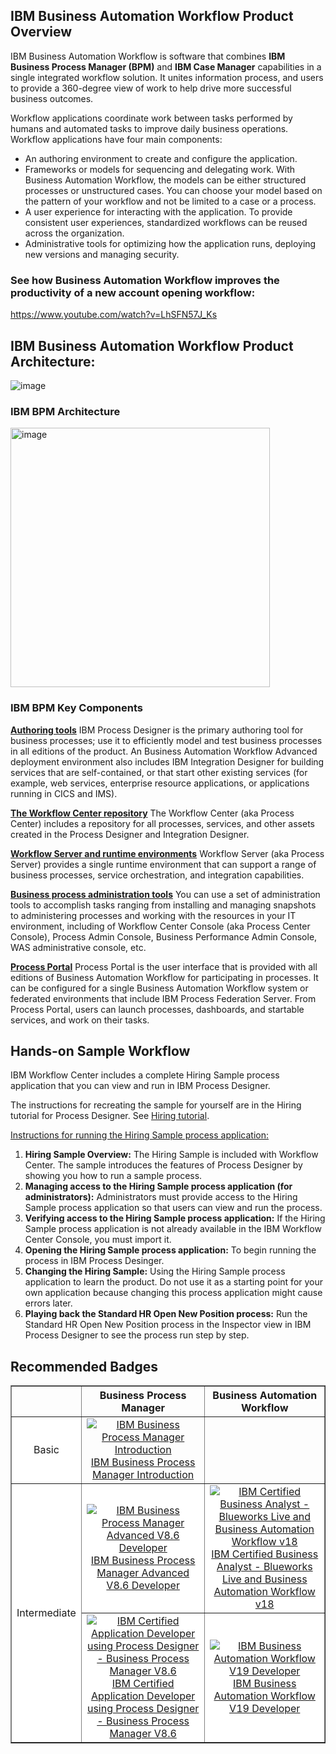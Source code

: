## IBM Business Automation Workflow Product Overview

IBM Business Automation Workflow is software that combines **IBM Business Process Manager (BPM)** and **IBM Case Manager** capabilities in a single integrated workflow solution. It unites information process, and users to provide a 360-degree view of work to help drive more successful business outcomes.

Workflow applications coordinate work between tasks performed by humans and automated tasks to improve daily business operations. Workflow applications have four main components:

- An authoring environment to create and configure the application.
- Frameworks or models for sequencing and delegating work. With Business Automation Workflow, the models can be either structured processes or unstructured cases. You can choose your model based on the pattern of your workflow and not be limited to a case or a process.
- A user experience for interacting with the application. To provide consistent user experiences, standardized workflows can be reused across the organization.
- Administrative tools for optimizing how the application runs, deploying new versions and managing security.

### See how Business Automation Workflow improves the productivity of a new account opening workflow:
https://www.youtube.com/watch?v=LhSFN57J_Ks

## IBM Business Automation Workflow Product Architecture:

![image](https://media.github.ibm.com/user/172872/files/76314c80-b44b-11e9-95f6-124e5702c5d4)

### IBM BPM Architecture

<img width="415" alt="image" src="https://media.github.ibm.com/user/77004/files/61ed4100-b3b2-11e9-939a-cdbf3d1b43ff">

### IBM BPM Key Components

**[Authoring tools](https://www.ibm.com/support/knowledgecenter/SS8JB4/com.ibm.wbpm.workflow.main.doc/topics/cbpm_ae.html)**
IBM Process Designer is the primary authoring tool for business processes; use it to efficiently model and test business processes in all editions of the product. An Business Automation Workflow Advanced deployment environment also includes IBM Integration Designer for building services that are self-contained, or that start other existing services (for example, web services, enterprise resource applications, or applications running in CICS and IMS).

**[The Workflow Center repository](https://www.ibm.com/support/knowledgecenter/SS8JB4/com.ibm.wbpm.workflow.main.doc/topics/cbpm_processcenter.html)**
The Workflow Center (aka Process Center) includes a repository for all processes, services, and other assets created in the Process Designer and Integration Designer.

**[Workflow Server and runtime environments](https://www.ibm.com/support/knowledgecenter/SS8JB4/com.ibm.wbpm.workflow.main.doc/topics/cbpm_ps.html)**
Workflow Server (aka Process Server) provides a single runtime environment that can support a range of business processes, service orchestration, and integration capabilities.

**[Business process administration tools](https://www.ibm.com/support/knowledgecenter/SS8JB4/com.ibm.wbpm.workflow.main.doc/topics/cbpm_admintools.html)**
You can use a set of administration tools to accomplish tasks ranging from installing and managing snapshots to administering processes and working with the resources in your IT environment, including of Workflow Center Console (aka Process Center Console), Process Admin Console, Business Performance Admin Console, WAS administrative console, etc.

**[Process Portal](https://www.ibm.com/support/knowledgecenter/SS8JB4/com.ibm.wbpm.workflow.main.doc/topics/processportal_overview.html)**
Process Portal is the user interface that is provided with all editions of Business Automation Workflow for participating in processes. It can be configured for a single Business Automation Workflow system or federated environments that include IBM Process Federation Server. From Process Portal, users can launch processes, dashboards, and startable services, and work on their tasks.

## Hands-on Sample Workflow
IBM Workflow Center includes a complete Hiring Sample process application that you can view and run in IBM Process Designer.

The instructions for recreating the sample for yourself are in the Hiring tutorial for Process Designer. See [Hiring tutorial](https://developer.ibm.com/bpm/docs/tutorials/hiring-tutorial/).

[Instructions for running the Hiring Sample process application:](https://www.ibm.com/support/knowledgecenter/SS8JB4/com.ibm.wbpm.workflow.main.doc/topics/working_with_the_shipped_sample.html)
1. **Hiring Sample Overview:** The Hiring Sample is included with Workflow Center. The sample introduces the features of Process Designer by showing you how to run a sample process.
2. **Managing access to the Hiring Sample process application (for administrators):** Administrators must provide access to the Hiring Sample process application so that users can view and run the process.
3. **Verifying access to the Hiring Sample process application:** If the Hiring Sample process application is not already available in the IBM Workflow Center Console, you must import it.
4. **Opening the Hiring Sample process application:** To begin running the process in IBM Process Desinger.
5. **Changing the Hiring Sample:** Using the Hiring Sample process application to learn the product. Do not use it as a starting point for your own application because changing this process application might cause errors later.
6. **Playing back the Standard HR Open New Position process:** Run the Standard HR Open New Position process in the Inspector view in IBM Process Designer to see the process run step by step.



## Recommended Badges

<table border="1px solid #ccc" cellspacing="0" cellpadding="0">
  <tr font-weight: 700; >
    <th width="20%" style="text-align:center;";></th>
    <th style="text-align:center">Business Process Manager</th>
    <th style="text-align:center">Business Automation Workflow</th>
  </tr>
  <tr>
    <td style="background-color:white; text-align:center" >Basic</td>
    <td><center><a href="https://www-03.ibm.com/services/learning/ites.wss/zz-en?pageType=badges&id=5bf38a9f-066b-4a46-bca0-67a26e5f7344" target="_blank"><img align="middle" src="https://raw.github.ibm.com/dba-support/Picture-Store/master/badge/1564642892239.jpg?token=AAN8x6O6k1vr8nj1acoc1uHj59UaJnOhks5dS9oowA%3D%3D" title="IBM Business Process Manager Introduction" /><br/>IBM Business Process Manager Introduction </a><center></td>
    <td></td>
  </tr>
  <tr>
    <td rowspan="2" style="background-color:white; text-align:center">Intermediate</td>
    <td style="background-color:white"><center><a href="https://www.ibm.com/services/learning/ites.wss/zz-en?pageType=badges&id=f72abfbd-791f-4d40-89f1-db3bf6c6c490" target="_blank"><img align="middle" src="https://raw.github.ibm.com/dba-support/Picture-Store/master/badge/1564642926808.jpg?token=AAN8x4QggDIwsZTbNn32ApRtCGhCEtlvks5dS9-GwA%3D%3D" title="IBM Business Process Manager Advanced V8.6 Developer" /><br/>IBM Business Process Manager Advanced V8.6 Developer </a><center></td>
    <td style="background-color:white"><center><a href="https://www.ibm.com/services/learning/ites.wss/zz-en?pageType=badges&id=e88a39cb-cb86-4deb-8692-0b2ba5c1eea0" target="_blank"><img align="middle" src="https://raw.github.ibm.com/dba-support/Picture-Store/master/badge/1564642955446.jpg?token=AAN8x-UVWYYa8_V9v1ws-r4TX_-3pjCtks5dS-CmwA%3D%3D" title="IBM Certified Business Analyst - Blueworks Live and Business Automation Workflow v18" /><br/>IBM Certified Business Analyst - Blueworks Live and Business Automation Workflow v18 </a><center></td>
  </tr>
  <tr>
    <td style="background-color:white"><center><a href="https://www-03.ibm.com/services/learning/ites.wss/zz-en?pageType=badges&id=fe01c26f-5104-4d0b-89eb-7ee4f1bdeb7d" target="_blank"><img align="middle" src="https://raw.github.ibm.com/dba-support/Picture-Store/master/badge/1564642943006.jpg?token=AAN8x2qANw20_VxXZfTdpIhkFbXODYIEks5dS-HPwA%3D%3D" title="IBM Certified Application Developer using Process Designer - Business Process Manager V8.6" /><br/>IBM Certified Application Developer using Process Designer - Business Process Manager V8.6 </a><center></td>
    <td style="background-color:white"><center><a href="https://www.ibm.com/services/learning/ites.wss/zz-en?pageType=badges&id=03891df7-04e1-40b9-ba24-813cd8b2909e" target="_blank"><img align="middle" src="https://raw.github.ibm.com/dba-support/Picture-Store/master/badge/1564642970562.jpg?token=AAN8xzJdDqPdu2DB-Rpptfb2UMODDLByks5dS-JjwA%3D%3D" title="IBM Business Automation Workflow V19 Developer" /><br/>IBM Business Automation Workflow V19 Developer</a><center></td>
  </tr>
</table>

